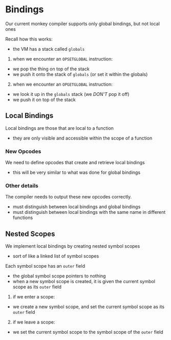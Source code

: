 # Bindings

Our current monkey compiler supports only global bindings, but not local ones

Recall how this works:
- the VM has a stack called `globals`
1. when we encounter an `OPSETGLOBAL` instruction:
  - we pop the thing on top of the stack
  - we push it onto the stack of `globals` (or set it within the globals)
2. when we encounter an `OPGETGLOBAL` instruction:
  - we look it up in the `globals` stack (we *DON'T* pop it off)
  - we push it on top of the stack


## Local Bindings
Local bindings are those that are local to a function
- they are only visible and accessible within the scope of a function

### New Opcodes
We need to define opcodes that create and retrieve local bindings
- this will be very similar to what was done for global bindings

### Other details
The compiler needs to output these new opcodes correctly.
- must distinguish between local bindings and global bindings
- must distinguish between local bindings with the same name in different functions


## Nested Scopes
We implement local bindings by creating nested symbol scopes
- sort of like a linked list of symbol scopes

Each symbol scope has an `outer` field
- the global symbol scope pointers to nothing
- when a new symbol scope is created, it is given the current symbol scope as its `outer` field

1. if we enter a scope:
- we create a new symbol scope, and set the current symbol scope as its `outer` field
2. if we leave a scope:
- we set the current symbol scope to the symbol scope of the `outer` field